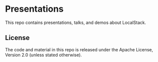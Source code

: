 # Presentations

This repo contains presentations, talks, and demos about LocalStack.

## License

The code and material in this repo is released under the Apache License, Version 2.0 (unless stated otherwise).
